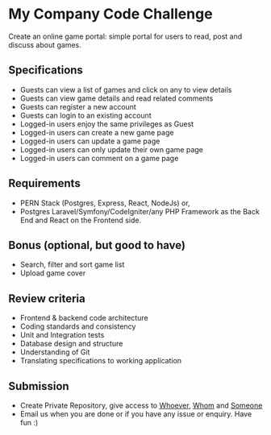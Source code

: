 # My Company Code Challenge

Create an online game portal: simple portal for users to read, post and discuss about games.

## Specifications

-   Guests can view a list of games and click on any to view details
-   Guests can view game details and read related comments
-   Guests can register a new account
-   Guests can login to an existing account
-   Logged-in users enjoy the same privileges as Guest
-   Logged-in users can create a new game page
-   Logged-in users can update a game page
-   Logged-in users can only update their own game page
-   Logged-in users can comment on a game page

## Requirements

- PERN Stack (Postgres, Express, React, NodeJs) or,
- Postgres Laravel/Symfony/CodeIgniter/any PHP Framework as the Back End and React on the Frontend side.

## Bonus (optional, but good to have)

-   Search, filter and sort game list
-   Upload game cover

## Review criteria

-   Frontend & backend code architecture
-   Coding standards and consistency
-   Unit and Integration tests
-   Database design and structure
-   Understanding of Git
-   Translating specifications to working application

## Submission

-   Create Private Repository, give access to [Whoever](https://github.com/), [Whom](https://github.com/) and [Someone](https://github.com/)
-   Email us when you are done or if you have any issue or enquiry. Have fun :)
